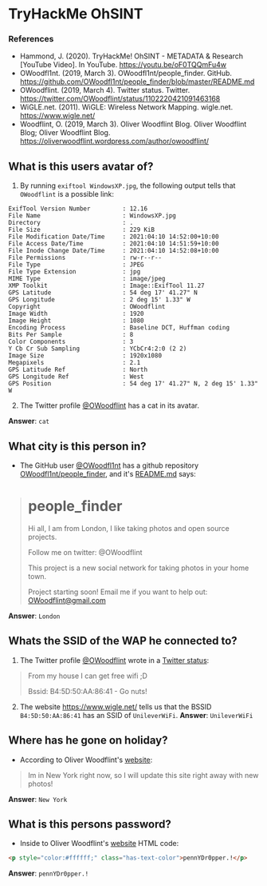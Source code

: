 # TryHackMe OhSINT
### References
* Hammond, J. (2020). TryHackMe! OhSINT - METADATA & Research [YouTube Video]. In YouTube. https://youtu.be/oF0TQQmFu4w
* OWoodfl1nt. (2019, March 3). OWoodfl1nt/people_finder. GitHub. https://github.com/OWoodfl1nt/people_finder/blob/master/README.md
* OWoodflint. (2019, March 4). Twitter status. Twitter. https://twitter.com/OWoodflint/status/1102220421091463168
* WiGLE.net. (2011). WiGLE: Wireless Network Mapping. wigle.net. https://www.wigle.net/
* Woodflint, O. (2019, March 3). Oliver Woodflint Blog. Oliver Woodflint Blog; Oliver Woodflint Blog. https://oliverwoodflint.wordpress.com/author/owoodflint/


## What is this users avatar of?
1. By running `exiftool WindowsXP.jpg`, the following output tells that `OWoodflint` is a possible link:
```
ExifTool Version Number         : 12.16
File Name                       : WindowsXP.jpg
Directory                       : .
File Size                       : 229 KiB
File Modification Date/Time     : 2021:04:10 14:52:00+10:00
File Access Date/Time           : 2021:04:10 14:51:59+10:00
File Inode Change Date/Time     : 2021:04:10 14:52:08+10:00
File Permissions                : rw-r--r--
File Type                       : JPEG
File Type Extension             : jpg
MIME Type                       : image/jpeg
XMP Toolkit                     : Image::ExifTool 11.27
GPS Latitude                    : 54 deg 17' 41.27" N
GPS Longitude                   : 2 deg 15' 1.33" W
Copyright                       : OWoodflint
Image Width                     : 1920
Image Height                    : 1080
Encoding Process                : Baseline DCT, Huffman coding
Bits Per Sample                 : 8
Color Components                : 3
Y Cb Cr Sub Sampling            : YCbCr4:2:0 (2 2)
Image Size                      : 1920x1080
Megapixels                      : 2.1
GPS Latitude Ref                : North
GPS Longitude Ref               : West
GPS Position                    : 54 deg 17' 41.27" N, 2 deg 15' 1.33" W
```
2. The Twitter profile [@OWoodflint](https://twitter.com/OWoodflint) has a cat in its avatar.

**Answer**: `cat`
## What city is this person in?
* The GitHub user [@OWoodfl1nt](https://github.com/OWoodfl1nt) has a github repository [OWoodfl1nt/people_finder](https://github.com/OWoodfl1nt/people_finder), and it's [README.md](https://github.com/OWoodfl1nt/people_finder/blob/master/README.md) says:
> # people_finder
> Hi all, I am from London, I like taking photos and open source projects.
>
> Follow me on twitter: @OWoodflint
> 
> This project is a new social network for taking photos in your home town.
> 
> Project starting soon! Email me if you want to help out: OWoodflint@gmail.com

**Answer**: `London`
## Whats the SSID of the WAP he connected to?
1. The Twitter profile [@OWoodflint](https://twitter.com/OWoodflint) wrote in a [Twitter status](https://twitter.com/OWoodflint/status/1102220421091463168):
> From my house I can get free wifi ;D
>
> Bssid: B4:5D:50:AA:86:41 - Go nuts!
2. The website https://www.wigle.net/ tells us that the BSSID `B4:5D:50:AA:86:41` has an SSID of `UnileverWiFi`.
**Answer**: `UnileverWiFi`
## Where has he gone on holiday?
* According to Oliver Woodflint's [website](https://oliverwoodflint.wordpress.com/author/owoodflint/):
> Im in New York right now, so I will update this site right away with new photos!

**Answer**: `New York`
## What is this persons password?
* Inside to Oliver Woodflint's [website](https://oliverwoodflint.wordpress.com/author/owoodflint/) HTML code:
```html
<p style="color:#ffffff;" class="has-text-color">pennYDr0pper.!</p>
```
**Answer**: `pennYDr0pper.!`